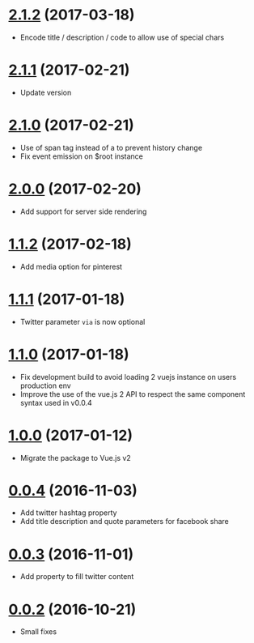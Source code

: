 <a name="2.1.2"></a>
# [2.1.2](https://github.com/nicolasbeauvais/vue-social-sharing/compare/2.1.1...2.1.2) (2017-03-18)
- Encode title / description / code to allow use of special chars

<a name="2.1.1"></a>
# [2.1.1](https://github.com/nicolasbeauvais/vue-social-sharing/compare/2.1.0...2.1.1) (2017-02-21)
- Update version

<a name="2.1.0"></a>
# [2.1.0](https://github.com/nicolasbeauvais/vue-social-sharing/compare/2.0.0...2.1.0) (2017-02-21)
- Use of span tag instead of a to prevent history change
- Fix event emission on $root instance 

<a name="2.0.0"></a>
# [2.0.0](https://github.com/nicolasbeauvais/vue-social-sharing/compare/1.1.2...2.0.0) (2017-02-20)
- Add support for server side rendering

<a name="1.1.2"></a>
# [1.1.2](https://github.com/nicolasbeauvais/vue-social-sharing/compare/1.1.1...1.1.2) (2017-02-18)
- Add media option for pinterest

<a name="1.1.1"></a>
# [1.1.1](https://github.com/nicolasbeauvais/vue-social-sharing/compare/1.1.0...1.1.1) (2017-01-18)
- Twitter parameter `via` is now optional

<a name="1.1.0"></a>
# [1.1.0](https://github.com/nicolasbeauvais/vue-social-sharing/compare/1.0.0...1.1.0) (2017-01-18)
- Fix development build to avoid loading 2 vuejs instance on users production env
- Improve the use of the vue.js 2 API to respect the same component syntax used in v0.0.4 

<a name="1.0.0"></a>
# [1.0.0](https://github.com/nicolasbeauvais/vue-social-sharing/compare/0.0.4...1.0.0) (2017-01-12)
- Migrate the package to Vue.js v2

<a name="0.0.4"></a>
# [0.0.4](https://github.com/nicolasbeauvais/vue-social-sharing/compare/0.0.3...0.0.4) (2016-11-03)
- Add twitter hashtag property
- Add title description and quote parameters for facebook share

<a name="0.0.3"></a>
# [0.0.3](https://github.com/nicolasbeauvais/vue-social-sharing/compare/0.0.2...0.0.3) (2016-11-01)
- Add property to fill twitter content

<a name="0.0.2"></a>
# [0.0.2](https://github.com/nicolasbeauvais/vue-social-sharing/compare/0.0.1...0.0.2) (2016-10-21)
- Small fixes
